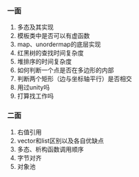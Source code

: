 ### 一面

1. 多态及其实现
2. 模板类中是否可以有虚函数
3. map、unordermap的底层实现
4. 红黑树的查找时间复杂度
5. 堆排序的时间复杂度
6. 如何判断一个点是否在多边形的内部
7. 判断两个矩形（边与坐标轴平行）是否相交
8. 用过unity吗
9. 打算找工作吗

### 二面
1. 右值引用
2. vector和list区别以及各自优缺点
3. 多态、析构函数调用顺序
4. 字节对齐
5. 对象池



